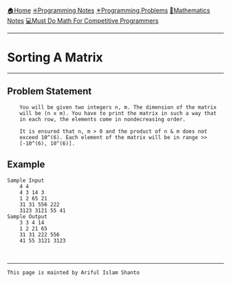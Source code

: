 [🏠Home](https://shanto-swe029.github.io/)
[✳️Programming Notes](https://shanto-swe029.github.io/programmingnotes)
[✴️Programming Problems](https://shanto-swe029.github.io/programmingproblems)
[🔢Mathematics Notes](https://shanto-swe029.github.io/mathematicsnotes)
[💻Must Do Math For Competitive Programmers](https://shanto-swe029.github.io/must-do-math-cp/home)

***

# Sorting A Matrix

***

## Problem Statement

```
    You will be given two integers n, m. The dimension of the matrix
    will be (n x m). You have to print the matrix in such a way that
    in each row, the elements come in nondecreasing order.

    It is ensured that n, m > 0 and the product of n & m does not
    exceed 10^(6). Each element of the matrix will be in range >>
    [-10^(6), 10^(6)].
```

## Example

    Sample Input
        4 4
        4 3 14 3
        1 2 65 21
        31 31 556 222
        3123 3121 55 41
    Sample Output
        3 3 4 14
        1 2 21 65
        31 31 222 556
        41 55 3121 3123

<br>

***

`This page is mainted by Ariful Islam Shanto`
